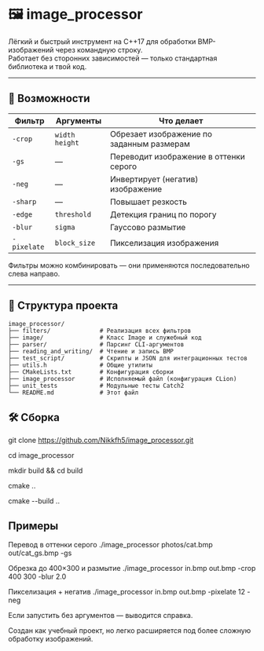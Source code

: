 # 🖼️ image_processor

Лёгкий и быстрый инструмент на C++17 для обработки BMP-изображений через командную строку.  
Работает без сторонних зависимостей — только стандартная библиотека и твой код.

---

## 🔧 Возможности

| Фильтр      | Аргументы         | Что делает                              |
|-------------|-------------------|-----------------------------------------|
| `-crop`     | `width height`    | Обрезает изображение по заданным размерам |
| `-gs`       | —                 | Переводит изображение в оттенки серого  |
| `-neg`      | —                 | Инвертирует (негатив) изображение       |
| `-sharp`    | —                 | Повышает резкость                       |
| `-edge`     | `threshold`       | Детекция границ по порогу               |
| `-blur`     | `sigma`           | Гауссово размытие                       |
| `-pixelate` | `block_size`      | Пикселизация изображения                |

Фильтры можно комбинировать — они применяются последовательно слева направо.

---

## 🧩 Структура проекта

```text
image_processor/
├── filters/              # Реализация всех фильтров
├── image/                # Класс Image и служебный код
├── parser/               # Парсинг CLI-аргументов
├── reading_and_writing/  # Чтение и запись BMP
├── test_script/          # Скрипты и JSON для интеграционных тестов
├── utils.h               # Общие утилиты
├── CMakeLists.txt        # Конфигурация сборки
├── image_processor       # Исполняемый файл (конфигурация CLion)
├── unit_tests            # Модульные тесты Catch2
└── README.md             # Этот файл
```

## 🛠️ Сборка

git clone https://github.com/Nikkfh5/image_processor.git

cd image_processor

mkdir build && cd build

cmake ..

cmake --build ..


## Примеры

Перевод в оттенки серого
./image_processor photos/cat.bmp out/cat_gs.bmp -gs

Обрезка до 400×300 и размытие
./image_processor in.bmp out.bmp -crop 400 300 -blur 2.0

Пикселизация + негатив
./image_processor in.bmp out.bmp -pixelate 12 -neg

Если запустить без аргументов — выводится справка.

Создан как учебный проект, но легко расширяется под более сложную обработку изображений.

